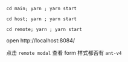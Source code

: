 `cd main; yarn ; yarn start`

`cd host; yarn ; yarn start`

`cd remote; yarn ; yarn start`

open http://localhost:8084/

点击 `remote modal` 查看 form 样式都否有 `ant-v4`
